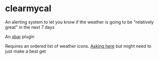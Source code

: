 # clearmycal
An alerting system to let you know if the weather is going to be "relatively great" in the next 7 days

An [xbar](https://github.com/matryer/xbar-plugins) plugin

Requires an ordered list of weather icons. [Asking here](https://github.com/nrkno/yr-weather-symbols/issues/21#issuecomment-740599546) but might need to just make a best get
